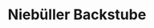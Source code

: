 ---
title: "Niebüller Backstube"
url: /niebuell/niebueller-backstube-hauptstrasse/
shop: Bäckerei
---
